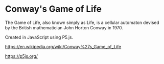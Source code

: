 # Conway's Game of Life

The Game of Life, also known simply as Life, is a cellular automaton devised by the British mathematician John Horton Conway in 1970.

Created in JavaScript using P5.js.

https://en.wikipedia.org/wiki/Conway%27s_Game_of_Life

https://p5js.org/
